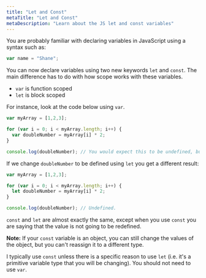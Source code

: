 ```yaml
---
title: "Let and Const"
metaTitle: "Let and Const"
metaDescription: "Learn about the JS let and const variables"
---
```


You are probably familiar with declaring variables in JavaScript using a syntax
such as:

```javascript
var name = "Shane";
```

You can now declare variables using two new keywords `let` and `const`. The main
difference has to do with how scope works with these variables.

- `var` is function scoped
- `let` is block scoped

For instance, look at the code below using `var`.

```javascript
var myArray = [1,2,3];

for (var i = 0; i < myArray.length; i++) {
  var doubleNumber = myArray[i] * 2;
}

console.log(doubleNumber); // You would expect this to be undefined, but it's 6.
```

If we change `doubleNumber` to be defined using `let` you get a different result:

```javascript
var myArray = [1,2,3];

for (var i = 0; i < myArray.length; i++) {
  let doubleNumber = myArray[i] * 2;
}

console.log(doubleNumber); // Undefined.
```

`const` and `let` are almost exactly the same, except when you use `const` you
are saying that the value is not going to be redefined.

**Note:** If your `const` variable is an object, you can still change the
values of the object, but you can't reassign it to a different type.

I typically use `const` unless there is a specific reason to use `let`
(i.e. it's a primitive variable type that you will be changing). You should not
need to use `var`.
